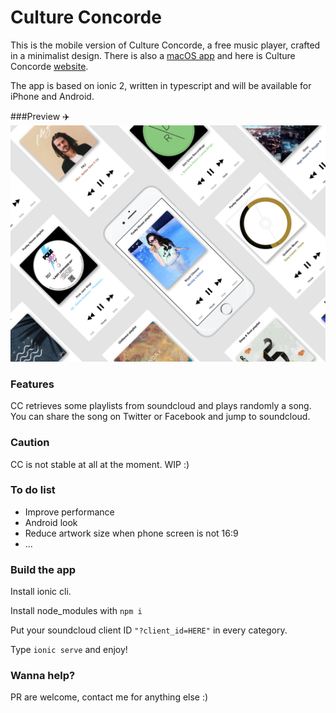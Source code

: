 # Culture Concorde

This is the mobile version of Culture Concorde, a free music player, crafted in a minimalist design. There is also a [macOS app](https://github.com/PierreBresson/App-MacOS-Culture-Concorde) and here is Culture Concorde [website](http://cultureconcorde.com/).

The app is based on ionic 2, written in typescript and will be available for iPhone and Android.


###Preview ✈️
![alt tag](https://github.com/PierreBresson/App-Mobile-Culture-Concorde/blob/master/preview.png)

### Features

CC retrieves some playlists from soundcloud and plays randomly a song. You can share the song on Twitter or Facebook and jump to soundcloud.

### Caution

CC is not stable at all at the moment. WIP :)

### To do list

 * Improve performance
 * Android look
 * Reduce artwork size when phone screen is not 16:9
 * ...


### Build the app

Install ionic cli.

Install node_modules with ```npm i```

Put your soundcloud client ID ```"?client_id=HERE"``` in every category.

Type ```ionic serve``` and enjoy!


### Wanna help?

PR are welcome, contact me for anything else :)

